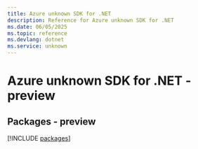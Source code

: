 ```yaml
---
title: Azure unknown SDK for .NET
description: Reference for Azure unknown SDK for .NET
ms.date: 06/05/2025
ms.topic: reference
ms.devlang: dotnet
ms.service: unknown
---
```

# Azure unknown SDK for .NET - preview
## Packages - preview
[!INCLUDE [packages](unknown-index.md)]